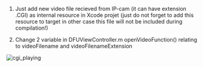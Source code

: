 1) Just add new video file recieved from IP-cam (it can have extension .CGI) as internal resource in Xcode projet
(just do not forget to add this resource to target in other case this file will not be included during compilation!)

2) Change 2 variable in DFUViewController.m openVideoFunction()  relating to videoFilename and videoFilenameExtension

![cgi_playing](https://cloud.githubusercontent.com/assets/19972649/18820815/d70c1d6e-83b1-11e6-88a4-4ec05cffc0e6.png)

